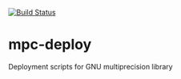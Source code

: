 [![Build Status](http://ci.sagrid.ac.za/buildStatus/icon?job=mpc-deploy)](http://ci.sagrid.ac.za/job/mpc-deploy/)

# mpc-deploy

Deployment scripts for GNU multiprecision library
